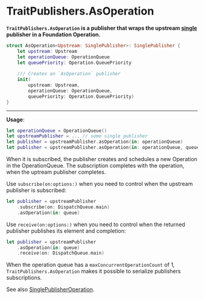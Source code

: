 TraitPublishers.AsOperation
===========================

**`TraitPublishers.AsOperation` is a publisher that wraps the upstream [single] publisher in a Foundation Operation.**

```swift
struct AsOperation<Upstream: SinglePublisher>: SinglePublisher {
    let upstream: Upstream
    let operationQueue: OperationQueue
    let queuePriority: Operation.QueuePriority
    
    /// Creates an `AsOperation` publisher
    init(
        upstream: Upstream,
        operationQueue: OperationQueue,
        queuePriority: Operation.QueuePriority)
}
```

---

**Usage**:

```swift
let operationQueue = OperationQueue()
let upstreamPublisher = ... // some single publisher
let publisher = upstreamPublisher.asOperation(in: operationQueue)
let publisher = upstreamPublisher.asOperation(in: operationQueue, queuePriority: .normal)
```

When it is subscribed, the publisher creates and schedules a new Operation in the OperationQueue. The subscription completes with the operation, when the uptream publisher completes.

Use `subscribe(on:options:)` when you need to control when the upstream publisher is subscribed:

```swift
let publisher = upstreamPublisher
    .subscribe(on: DispatchQueue.main)
    .asOperation(in: queue)
```

Use `receive(on:options:)` when you need to control when the returned publisher publishes its element and completion:

```swift
let publisher = upstreamPublisher
    .asOperation(in: queue)
    .receive(on: DispatchQueue.main)
```

When the operation queue has a `maxConcurrentOperationCount` of 1, `TraitPublishers.AsOperation` makes it possible to serialize publishers subscriptions.

See also [SinglePublisherOperation].

[SinglePublisherOperation]: SinglePublisherOperation.md
[single]: SinglePublisher.md
